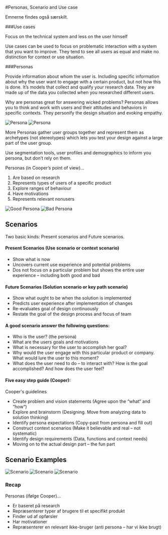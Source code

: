 #Personas, Scenario and Use case

Emnerne findes også særskilt.

###Use cases

Focus on the technical system and less on the user himself

Use cases can be used to focus on problematic interaction with a system that you want to improve. They tend to see all users as equal and make no distinction for context or use situation.

###Personas

Provide information about whom the user is. Including specific information about why the user want to engage with a certain product, but not how this is done. It’s models that collect and qualify your research data. They are made up of the data you collected when you researched different users.

Why are personas great for answering wicked problems? Personas allows you to think and work with users and their attitudes and behaviors in specific contexts. They personify the design situation and evoking empathy.

![Persona](../assets/persona1.png)
![Persona](../assets/persona2.png)

More Personas gather user groups together and represent them as archetypes (not stereotypes) which lets you test your design against a large part of the user group.

Use segmentation tools, user profiles and demographics to inform you persona, but don’t rely on them.

Personas (in Cooper’s point of view)…

1. Are based on research
2. Represents types of users of a specific product
3. Explore ranges of behaviour
4. Have motivations
5. Represents relevant nonusers

![Good Persona](../assets/persona3.png)
![Bad Persona](../assets/bad-persona.png)

## Scenarios

Two basic kinds: Present scenarios and Future scenarios.

#### Present Scenarios (Use scenario or context scenario)

* Show what is now
* Uncovers current use experience and potential problems
* Dos not focus on a particular problem but shows the entire user experience – including both good and bad

#### Future Scenarios (Solution scenario or key path scenario)

* Show what ought to be when the solution is implemented
* Predicts user experience after implementation of changes
* Re-evaluates goal of design continuously
* Restate the goal of the design process and focus of team

#### A good scenario answer the following questions:

* Who is the user? (the persona)
* What are the users goals and motivations
* What is necessary for the user to accomplish her goal?
* Why would the user engage with this particular product or company. What would lure the user to this moment?
* What does the user need to do – to interact with? How is the goal accomplished? And how does the user feel?

#### Five easy step guide (Cooper):
Cooper's guidelines

* Create problem and vision statements (Agree upon the “what“ and “how“)
* Explore and brainstorm (Designing. Move from analyzing data to solution thinking)
* Identify persona expectations (Copy-past from persona and fill out)
* Construct context scenarios (Make it believable and real – not systematic)
* Identify design requirements (Data, functions and context needs)
* Moving on to the actual design part – the fun part

## Scenario Examples

![Scenario](../assets/scenario-1.png)
![Scenario](../assets/scenario-2.png)
![Scenario](../assets/scenario-3.png)

### Recap

Personas (ifølge Cooper)…

* Er baseret på research
* Repræsenterer typer af brugere til et specifikt produkt
* Finder ud af opførsler
* Har motivationer
* Repræsenterer en relevant ikke-bruger (anti persona – har vi ikke brugt)
